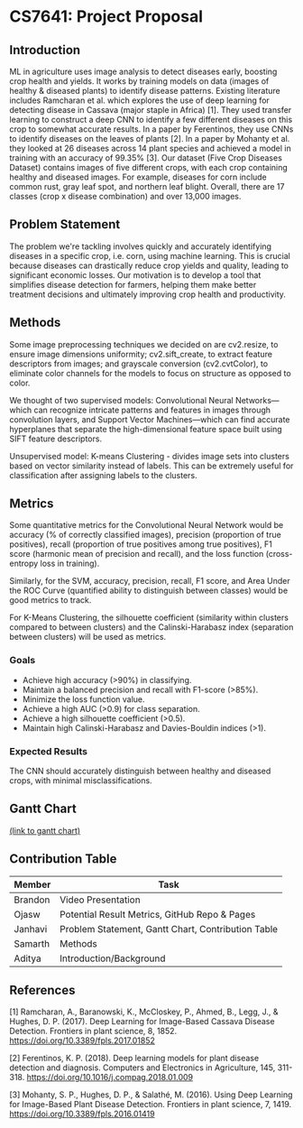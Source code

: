 # CS7641: Project Proposal
## Introduction
ML in agriculture uses image analysis to detect diseases early, boosting crop health and yields. It works by training models on data (images of healthy & diseased plants) to identify disease patterns. Existing literature includes Ramcharan et al. which explores the use of deep learning for detecting disease in Cassava (major staple in Africa) [1]. They used transfer learning to construct a deep CNN to identify a few different diseases on this crop to somewhat accurate results. In a paper by Ferentinos, they use CNNs to identify diseases on the leaves of plants [2]. In a paper by Mohanty et al. they looked at 26 diseases across 14 plant species and achieved a model in training with an accuracy of 99.35% [3]. Our dataset (Five Crop Diseases Dataset) contains images of five different crops, with each crop containing healthy and diseased images. For example, diseases for corn include common rust, gray leaf spot, and northern leaf blight. Overall, there are 17 classes (crop x disease combination) and over 13,000 images.

## Problem Statement
The problem we're tackling involves quickly and accurately identifying diseases in a specific crop, i.e. corn, using machine learning. This is crucial because diseases can drastically reduce crop yields and quality, leading to significant economic losses. Our motivation is to develop a tool that simplifies disease detection for farmers, helping them make better treatment decisions and ultimately improving crop health and productivity.

## Methods
Some image preprocessing techniques we decided on are cv2.resize, to ensure image dimensions uniformity; cv2.sift_create, to extract feature descriptors from images; and grayscale conversion (cv2.cvtColor), to eliminate color channels for the models to focus on structure as opposed to color.

We thought of two supervised models: Convolutional Neural Networks—which can recognize intricate patterns and features in images through convolution layers, and Support Vector Machines—which can find accurate hyperplanes that separate the high-dimensional feature space built using SIFT feature descriptors.

Unsupervised model: K-means Clustering - divides image sets into clusters based on vector similarity instead of labels. This can be extremely useful for classification after assigning labels to the clusters.

## Metrics 
Some quantitative metrics for the Convolutional Neural Network would be accuracy (% of correctly classified images), precision (proportion of true positives), recall (proportion of true positives among true positives), F1 score (harmonic mean of precision and recall), and the loss function (cross-entropy loss in training). 

Similarly, for the SVM, accuracy, precision, recall, F1 score, and Area Under the ROC Curve (quantified ability to distinguish between classes) would be good metrics to track. 

For K-Means Clustering, the silhouette coefficient (similarity within clusters compared to between clusters) and the Calinski-Harabasz index (separation between clusters) will be used as metrics.


### Goals
- Achieve high accuracy (>90%) in classifying.
- Maintain a balanced precision and recall with F1-score (>85%).
- Minimize the loss function value.
- Achieve a high AUC (>0.9) for class separation.
- Achieve a high silhouette coefficient (>0.5).
- Maintain high Calinski-Harabasz and Davies-Bouldin indices (>1).

### Expected Results
The CNN should accurately distinguish between healthy and diseased crops, with minimal misclassifications.


## Gantt Chart
[(link to gantt chart)](https://gtvault-my.sharepoint.com/:x:/g/personal/jpurkar3_gatech_edu/EZ0NvVTVG0xOvP2TG49LMQ0Blx8_oc7quM3DplCroAo2sw)

## Contribution Table
| Member        | Task                                                |
| ------------- | --------------------------------------------------- |
| Brandon       | Video Presentation                                  |
| Ojasw         | Potential Result Metrics, GitHub Repo & Pages       |
| Janhavi       | Problem Statement, Gantt Chart, Contribution Table  |
| Samarth       | Methods                                             |
| Aditya        | Introduction/Background                             |

## References
[1] Ramcharan, A., Baranowski, K., McCloskey, P., Ahmed, B., Legg, J., & Hughes, D. P. (2017). Deep Learning for Image-Based Cassava Disease Detection. Frontiers in plant science, 8, 1852. https://doi.org/10.3389/fpls.2017.01852

[2] Ferentinos, K. P. (2018). Deep learning models for plant disease detection and diagnosis. Computers and Electronics in Agriculture, 145, 311-318. https://doi.org/10.1016/j.compag.2018.01.009

[3] Mohanty, S. P., Hughes, D. P., & Salathé, M. (2016). Using Deep Learning for Image-Based Plant Disease Detection. Frontiers in plant science, 7, 1419. https://doi.org/10.3389/fpls.2016.01419
